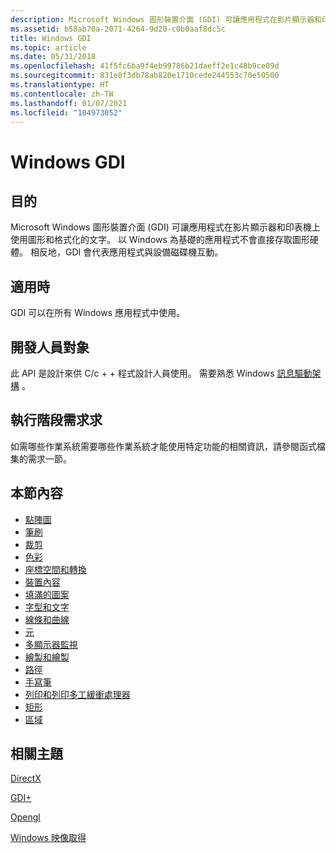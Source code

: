 ```yaml
---
description: Microsoft Windows 圖形裝置介面 (GDI) 可讓應用程式在影片顯示器和印表機上使用圖形和格式化的文字。
ms.assetid: b58ab70a-2071-4264-9d20-c0b0aaf8dc5c
title: Windows GDI
ms.topic: article
ms.date: 05/31/2018
ms.openlocfilehash: 41f5fc6ba9f4eb99786b21daeff2e1c48b9ce09d
ms.sourcegitcommit: 831e8f3db78ab820e1710cede244553c70e50500
ms.translationtype: HT
ms.contentlocale: zh-TW
ms.lasthandoff: 01/07/2021
ms.locfileid: "104973052"
---
```

# <a name="windows-gdi"></a>Windows GDI

## <a name="purpose"></a>目的

Microsoft Windows 圖形裝置介面 (GDI) 可讓應用程式在影片顯示器和印表機上使用圖形和格式化的文字。 以 Windows 為基礎的應用程式不會直接存取圖形硬體。 相反地，GDI 會代表應用程式與設備磁碟機互動。

## <a name="where-applicable"></a>適用時

GDI 可以在所有 Windows 應用程式中使用。

## <a name="developer-audience"></a>開發人員對象

此 API 是設計來供 C/c + + 程式設計人員使用。 需要熟悉 Windows [訊息驅動架構](../learnwin32/window-messages.md) 。

## <a name="run-time-requirements"></a>執行階段需求求

如需哪些作業系統需要哪些作業系統才能使用特定功能的相關資訊，請參閱函式檔集的需求一節。

## <a name="in-this-section"></a>本節內容

-   [點陣圖](bitmaps.md)
-   [筆刷](brushes.md)
-   [裁剪](clipping.md)
-   [色彩](colors.md)
-   [座標空間和轉換](coordinate-spaces-and-transformations.md)
-   [裝置內容](device-contexts.md)
-   [填滿的圖案](filled-shapes.md)
-   [字型和文字](fonts-and-text.md)
-   [線條和曲線](lines-and-curves.md)
-   [元](metafiles.md)
-   [多顯示器監視](multiple-display-monitors.md)
-   [繪製和繪製](painting-and-drawing.md)
-   [路徑](paths.md)
-   [手寫筆](pens.md)
-   [列印和列印多工緩衝處理器](/previous-versions//dd162860(v=vs.85))
-   [矩形](rectangles.md)
-   [區域](regions.md)

## <a name="related-topics"></a>相關主題

<dl> <dt>

[DirectX](https://msdn.microsoft.com/library/aa302281.aspx)
</dt> <dt>

[GDI+](../gdiplus/-gdiplus-gdi-start.md)
</dt> <dt>

[Opengl](../opengl/opengl.md)
</dt> <dt>

[Windows 映像取得](../wia/-wia-startpage.md)
</dt> </dl>

 

 
